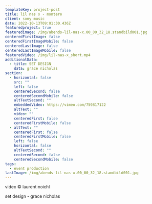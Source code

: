 ```yaml
---
templateKey: project-post
title: lil nas x - montero
client: sony music
date: 2022-10-13T09:01:30.436Z
featuredproject: true
featuredimage: /img/abends-lil-nas-x.00_00_32_18.standbild001.jpg
centeredFirstImage: false
centeredFirstImageMobile: false
centeredLastImage: false
centeredLastImageMobile: false
featuredVideo: /img/lil-nas-x_short.mp4
additionalData:
  - title: SET DESIGN
    data: grace nicholas
section:
  - horizontal: false
    src: ""
    left: false
    centeredSecond: false
    centeredSecondMobile: false
    altTextSecond: ""
    embeddedVideo: https://vimeo.com/759817122
    altText: ""
    video: ""
    centeredFirst: false
    centeredFirstMobile: false
  - altText: ""
    centeredFirst: false
    centeredFirstMobile: false
    left: false
    horizontal: false
    altTextSecond: ""
    centeredSecond: false
    centeredSecondMobile: false
tags:
  - event production
lastImage: /img/abends-lil-nas-x.00_00_32_18.standbild001.jpg
---
```

video © laurent noichl

set design - grace nicholas